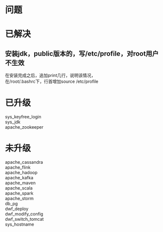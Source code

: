 # 问题


# 已解决
## 安装jdk，public版本的，写/etc/profile，对root用户不生效
在安装完成之后，追加print几行，说明该情况，  
在/root/.bashrc下，行首增加source /etc/profile





# 已升级
sys_keyfree_login  
sys_jdk  
apache_zookeeper  

# 未升级
apache_cassandra  
apache_flink  
apache_hadoop  
apache_kafka  
apache_maven  
apache_scala  
apache_spark  
apache_storm  
db_pg  
dwf_deploy  
dwf_modify_config  
dwf_switch_tomcat  
sys_hostname  
